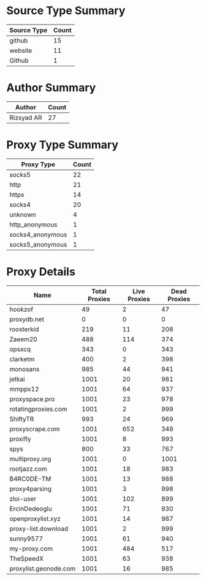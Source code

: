 # Source Type Summary

| Source Type | Count |
|-------------|-------|
| github | 15 |
| website | 11 |
| Github | 1 |


# Author Summary

| Author | Count |
|--------|-------|
| Rizsyad AR | 27 |


# Proxy Type Summary

| Proxy Type | Count |
|------------|-------|
| socks5 | 22 |
| http | 21 |
| https | 14 |
| socks4 | 20 |
| unknown | 4 |
| http_anonymous | 1 |
| socks4_anonymous | 1 |
| socks5_anonymous | 1 |


# Proxy Details

| Name | Total Proxies | Live Proxies | Dead Proxies |
|------|---------------|--------------|---------------|
| hookzof | 49 | 2 | 47 |
| proxydb.net | 0 | 0 | 0 |
| roosterkid | 219 | 11 | 208 |
| Zaeem20 | 488 | 114 | 374 |
| opsxcq | 343 | 0 | 343 |
| clarketm | 400 | 2 | 398 |
| monosans | 985 | 44 | 941 |
| jetkai | 1001 | 20 | 981 |
| mmppx12 | 1001 | 64 | 937 |
| proxyspace.pro | 1001 | 23 | 978 |
| rotatingproxies.com | 1001 | 2 | 999 |
| ShiftyTR | 993 | 24 | 969 |
| proxyscrape.com | 1001 | 652 | 349 |
| proxifly | 1001 | 8 | 993 |
| spys | 800 | 33 | 767 |
| multiproxy.org | 1001 | 0 | 1001 |
| rootjazz.com | 1001 | 18 | 983 |
| B4RC0DE-TM | 1001 | 13 | 988 |
| proxy4parsing | 1001 | 3 | 998 |
| zloi-user | 1001 | 102 | 899 |
| ErcinDedeoglu | 1001 | 71 | 930 |
| openproxylist.xyz | 1001 | 14 | 987 |
| proxy-list.download | 1001 | 2 | 999 |
| sunny9577 | 1001 | 61 | 940 |
| my-proxy.com | 1001 | 484 | 517 |
| TheSpeedX | 1001 | 63 | 938 |
| proxylist.geonode.com | 1001 | 16 | 985 |
